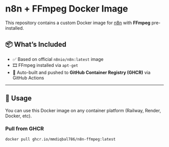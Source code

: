 <!-- trigger build -->


# n8n + FFmpeg Docker Image

This repository contains a custom Docker image for [n8n](https://n8n.io/) with **FFmpeg** pre-installed.

## 📦 What’s Included

- ✅ Based on official `n8nio/n8n:latest` image
- 🎞️ FFmpeg installed via `apt-get`
- 🐳 Auto-built and pushed to **GitHub Container Registry (GHCR)** via GitHub Actions

---

## 🚀 Usage

You can use this Docker image on any container platform (Railway, Render, Docker, etc).

### Pull from GHCR

```bash
docker pull ghcr.io/mmdiqbal786/n8n-ffmpeg:latest
